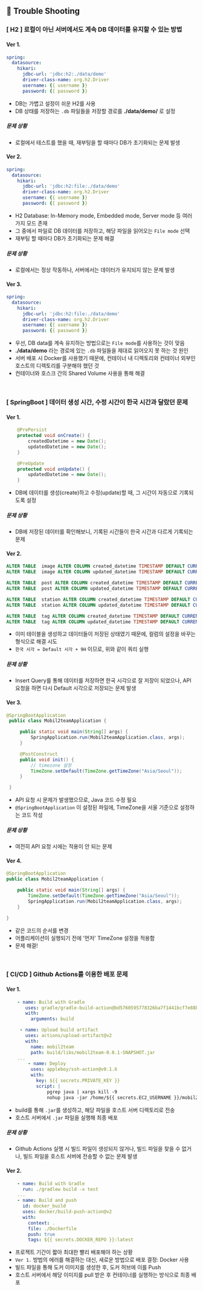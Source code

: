 
## 📎 Trouble Shooting

### [ H2 ] 로컬이 아닌 서버에서도 계속 DB 데이터를 유지할 수 있는 방법
#### Ver 1.
```yaml
spring:
  datasource:
    hikari:
      jdbc-url: 'jdbc:h2:./data/demo'
      driver-class-name: org.h2.Driver
      username: {{ username }}
      password: {{ password }}
```

- DB는 가볍고 설정이 쉬운 H2를 사용
- DB 상태를 저장하는 `.db` 파일들을 저장할 경로를 **./data/demo/** 로 설정

##### 문제 상황
- 로컬에서 테스트를 했을 때, 재부팅을 할 때마다 DB가 초기화되는 문제 발생


#### Ver 2.

```yaml
spring:
  datasource:
    hikari:
      jdbc-url: 'jdbc:h2:file:./data/demo'
      driver-class-name: org.h2.Driver
      username: {{ username }}
      password: {{ password }}
```
- H2 Database: In-Memory mode, Embedded mode, Server mode 등 여러 가지 모드 존재
- 그 중에서 파일로 DB 데이터를 저장하고, 해당 파일을 읽어오는 `File mode` 선택
- 재부팅 할 때마다 DB가 초기화되는 문제 해결

##### 문제 상황
- 로컬에서는 정상 작동하나, 서버에서는 데이터가 유지되지 않는 문제 발생

#### Ver 3.

```yaml
spring:
  datasource:
    hikari:
      jdbc-url: 'jdbc:h2:file:./data/demo'
      driver-class-name: org.h2.Driver
      username: {{ username }}
      password: {{ password }}
```
- 우선, DB data를 계속 유지하는 방법으로는 `File mode`를 사용하는 것이 맞음
- **./data/demo** 라는 경로에 있는 `.db` 파일들을 제대로 읽어오지 못 하는 것 원인
- 서버 배포 시 Docker를 사용했기 때문에, 컨테이너 내 디렉토리와 컨테이너 외부인 호스트의 디렉토리를 구분해야 했던 것
- 컨테이너와 호스크 간의 Shared Volume 사용을 통해 해결

<br/>

### [ SpringBoot ] 데이터 생성 시간, 수정 시간이 한국 시간과 달랐던 문제
#### Ver 1.
```java
    @PrePersist
    protected void onCreate() {
        createdDatetime = new Date();
        updatedDatetime = new Date();
    }

    @PreUpdate
    protected void onUpdate() {
        updatedDatetime = new Date();
    }
```
- DB에 데이터를 생성(create)하고 수정(update)할 때, 그 시간이 자동으로 기록되도록 설정

##### 문제 상황
- DB에 저장된 데이터를 확인해보니, 기록된 시간들이 한국 시간과 다르게 기록되는 문제

#### Ver 2.
```sql
ALTER TABLE  image ALTER COLUMN created_datetime TIMESTAMP DEFAULT CURRENT_TIMESTAMP + INTERVAL '9' HOUR NOT NULL;
ALTER TABLE  image ALTER COLUMN updated_datetime TIMESTAMP DEFAULT CURRENT_TIMESTAMP + INTERVAL '9' HOUR NOT NULL;

ALTER TABLE  post ALTER COLUMN created_datetime TIMESTAMP DEFAULT CURRENT_TIMESTAMP + INTERVAL '9' HOUR NOT NULL;
ALTER TABLE  post ALTER COLUMN updated_datetime TIMESTAMP DEFAULT CURRENT_TIMESTAMP + INTERVAL '9' HOUR NOT NULL;

ALTER TABLE  station ALTER COLUMN created_datetime TIMESTAMP DEFAULT CURRENT_TIMESTAMP + INTERVAL '9' HOUR NOT NULL;
ALTER TABLE  station ALTER COLUMN updated_datetime TIMESTAMP DEFAULT CURRENT_TIMESTAMP + INTERVAL '9' HOUR NOT NULL;

ALTER TABLE  tag ALTER COLUMN created_datetime TIMESTAMP DEFAULT CURRENT_TIMESTAMP + INTERVAL '9' HOUR NOT NULL;
ALTER TABLE  tag ALTER COLUMN updated_datetime TIMESTAMP DEFAULT CURRENT_TIMESTAMP + INTERVAL '9' HOUR NOT NULL;
```
- 이미 테이블을 생성하고 데이터들이 저장된 상태였기 때문에, 컬럼의 설정을 바꾸는 형식으로 해결 시도
- `한국 시각 = Default 시각 + 9H` 이므로, 위와 같이 쿼리 실행

##### 문제 상황
- Insert Query를 통해 데이터를 저장하면 한국 시각으로 잘 저장이 되었으나, API 요청을 하면 다시 Default 시각으로 저장되는 문제 발생

#### Ver 3.
```java
@SpringBootApplication
 public class Mobil2teamApplication {

     public static void main(String[] args) {
         SpringApplication.run(Mobil2teamApplication.class, args);
     }

     @PostConstruct
     public void init() {
         // timezone 설정
         TimeZone.setDefault(TimeZone.getTimeZone("Asia/Seoul"));
     }

 }
```
- API 요청 시 문제가 발생했으므로, Java 코드 수정 필요
- `@SpringBootApplication` 이 설정된 파일에, TimeZone을 서울 기준으로 설정하는 코드 작성

##### 문제 상황
- 여전히 API 요청 시에는 적용이 안 되는 문제

#### Ver 4.
```java
@SpringBootApplication
public class Mobil2teamApplication {

    public static void main(String[] args) {
        TimeZone.setDefault(TimeZone.getTimeZone("Asia/Seoul"));
        SpringApplication.run(Mobil2teamApplication.class, args);
    }

}
```
- 같은 코드의 순서를 변경
- 어플리케이션이 실행되기 전에 '먼저' TimeZone 설정을 적용함
- 문제 해결!

<br/>

### [ CI/CD ] Github Actions를 이용한 배포 문제
#### Ver 1.
```yaml
    - name: Build with Gradle
       uses: gradle/gradle-build-action@bd5760595778326ba7f1441bcf7e88b49de61a25 # v2.6.0
       with:
         arguments: build

     - name: Upload build artifact
       uses: actions/upload-artifact@v2
       with:
         name: mobil2team
         path: build/libs/mobil2team-0.0.1-SNAPSHOT.jar
    ...
        - name: Deploy
         uses: appleboy/ssh-action@v0.1.6
         with:
           key: ${{ secrets.PRIVATE_KEY }}
           script: |
               pgrep java | xargs kill -9 
               nohup java -jar /home/${{ secrets.EC2_USERNAME }}/mobil2team.jar > app.log 2>&1 &
```
- build를 통해 `.jar`를 생성하고, 해당 파일을 호스트 서버 디렉토리로 전송
- 호스트 서버에서 `.jar` 파일을 실행해 최종 배포

##### 문제 상황
- Github Actions 실행 시 빌드 파일이 생성되지 않거나, 빌드 파일을 찾을 수 없거나, 빌드 파일을 호스트 서버에 전송할 수 없는 문제 발생

#### Ver 2.
```yaml
    - name: Build with Gradle
      run: ./gradlew build -x test
    ...
    - name: Build and push
      id: docker_build
      uses: docker/build-push-action@v2
      with:
        context: .
        file: ./Dockerfile
        push: true
        tags: ${{ secrets.DOCKER_REPO }}:latest
```
- 프로젝트 기간이 짧아 최대한 빨리 배포해야 하는 상황
- `Ver 1.` 방법의 에러를 해결하는 대신, 새로운 방법으로 배포 결정: Docker 사용
- 빌드 파일을 통해 도커 이미지를 생성한 후, 도커 허브에 이를 Push
- 호스트 서버에서 해당 이미지를 pull 받은 후 컨테이너를 실행하는 방식으로 최종 배포
